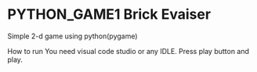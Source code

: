 # PYTHON_GAME1 Brick Evaiser
Simple 2-d game using python(pygame)


How to run
You need visual code studio or any IDLE.
Press play button and play.
